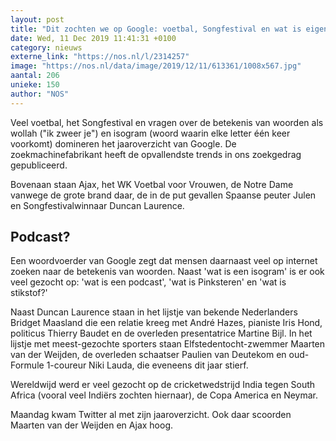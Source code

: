 ```yaml
---
layout: post
title: "Dit zochten we op Google: voetbal, Songfestival en wat is eigenlijk wollah?"
date: Wed, 11 Dec 2019 11:41:31 +0100
category: nieuws
externe_link: "https://nos.nl/l/2314257"
image: "https://nos.nl/data/image/2019/12/11/613361/1008x567.jpg"
aantal: 206
unieke: 150
author: "NOS"
---
```


<p>Veel voetbal, het Songfestival en vragen over de betekenis van woorden als wollah ("ik zweer je") en isogram (woord waarin elke letter één keer voorkomt) domineren het jaaroverzicht van Google. De zoekmachinefabrikant heeft de opvallendste trends in ons zoekgedrag gepubliceerd.</p>
<p>Bovenaan staan Ajax, het WK Voetbal voor Vrouwen, de Notre Dame vanwege de grote brand daar, de in de put gevallen Spaanse peuter Julen en Songfestivalwinnaar Duncan Laurence.</p>
<h2>Podcast?</h2>
<p>Een woordvoerder van Google zegt dat mensen daarnaast veel op internet zoeken naar de betekenis van woorden. Naast 'wat is een isogram' is er ook veel gezocht op: 'wat is een podcast', 'wat is Pinksteren' en 'wat is stikstof?'</p>
<p>Naast Duncan Laurence staan in het lijstje van bekende Nederlanders Bridget Maasland die een relatie kreeg met André Hazes, pianiste Iris Hond, politicus Thierry Baudet en de overleden presentatrice Martine Bijl. In het lijstje met meest-gezochte sporters staan Elfstedentocht-zwemmer Maarten van der Weijden, de overleden schaatser Paulien van Deutekom en oud-Formule 1-coureur Niki Lauda, die eveneens dit jaar stierf.</p>
<p>Wereldwijd werd er veel gezocht op de cricketwedstrijd India tegen South Africa (vooral veel Indiërs zochten hiernaar), de Copa America en Neymar.</p>
<p>Maandag kwam Twitter al met zijn jaaroverzicht. Ook daar scoorden Maarten van der Weijden en Ajax hoog.</p>
